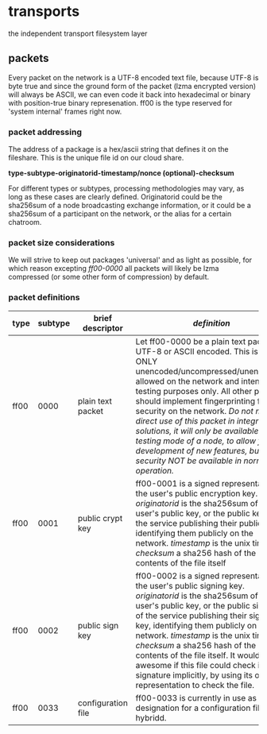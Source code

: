# transports
the independent transport filesystem layer

## packets

Every packet on the network is a UTF-8 encoded text file, because UTF-8 is byte true and since the ground form of the packet (lzma encrypted version) will always be ASCII, we can even code it back into hexadecimal or binary with position-true binary represenation. ff00 is the type reserved for 'system internal' frames right now.

### packet addressing

The address of a package is a hex/ascii string that defines it on the fileshare. This is the unique file id on our cloud share.

**type-subtype-originatorid-timestamp/nonce (optional)-checksum**

For different types or subtypes, processing methodologies may vary, as long as these cases are clearly defined. Originatorid could be the sha256sum of a node broadcasting exchange information, or it could be a sha256sum of a participant on the network, or the alias for a certain chatroom.

### packet size considerations

We will strive to keep out packages 'universal' and as light as possible, for which reason excepting *ff00-0000* all packets will likely be lzma compressed (or some other form of compression) by default.  

### packet definitions

|**type**|**subtype**|**brief descriptor**|*definition*|
|--|--|--|--|
|ff00|0000|plain text packet|Let ff00-0000 be a plain text packet, UTF-8 or ASCII encoded. This is the ONLY unencoded/uncompressed/unencrypted allowed on the network and intended for testing purposes only. All other packets should implement fingerprinting for security on the network. *Do not make direct use of this packet in integrated solutions, it will only be available in the testing mode of a node, to allow for development of new features, but due to security NOT be available in normal operation.*|
|ff00|0001|public crypt key|ff00-0001 is a signed representation of the user's public encryption key. *originatorid* is the sha256sum of the user's public key, or the public key of the service publishing their public key, identifying them publicly on the network. *timestamp* is the unix time. *checksum* a sha256 hash of the contents of the file itself|
|ff00|0002|public sign key|ff00-0002 is a signed representation of the user's public signing key. *originatorid* is the sha256sum of the user's public key, or the public sign key of the service publishing their signing key, identifying them publicly on the network. *timestamp* is the unix time. *checksum* a sha256 hash of the contents of the file itself. It would be awesome if this file could check its own signature implicitly, by using its own hex representation to check the file.|
|ff00|0033|configuration file|ff00-0033 is currently in use as the designation for a configuration file for hybridd.|


